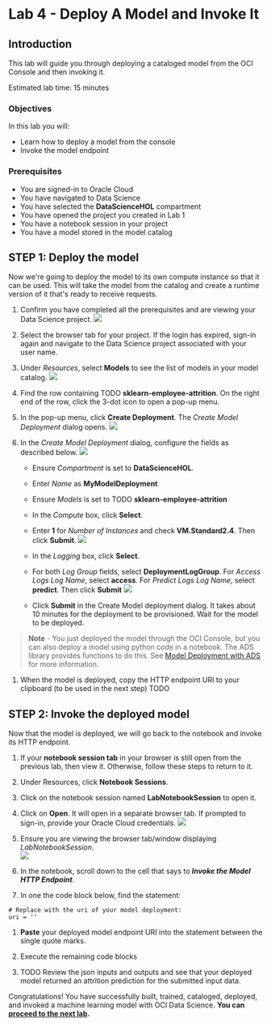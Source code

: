 # Lab 4 - Deploy A Model and Invoke It

## Introduction

This lab will guide you through deploying a cataloged model from the OCI Console and then invoking it.

Estimated lab time: 15 minutes

### Objectives
In this lab you will:
* Learn how to deploy a model from the console
* Invoke the model endpoint

### Prerequisites
* You are signed-in to Oracle Cloud
* You have navigated to Data Science
* You have selected the **DataScienceHOL** compartment
* You have opened the project you created in Lab 1
* You have a notebook session in your project
* You have a model stored in the model catalog

## **STEP 1:** Deploy the model
Now we're going to deploy the model to its own compute instance so that it can be used. This will take the model from the catalog and create a runtime version of it that's ready to receive requests.

1. Confirm you have completed all the prerequisites and are viewing your Data Science project.
    ![](images/ds-project-holuser.png)

1. Select the browser tab for your project. If the login has expired, sign-in again and navigate to the Data Science project associated with your user name.

1. Under *Resources*, select **Models** to see the list of models in your model catalog.
    ![](images/models.png)

1. Find the row containing TODO **sklearn-employee-attrition**. On the right end of the row, click the 3-dot icon to open a pop-up menu.

1. In the pop-up menu, click **Create Deployment**. The *Create Model Deployment* dialog opens.
    ![](images/project-create-deployment.png)

1. In the *Create Model Deployment* dialog, configure the fields as described below.
    ![](images/create-model-deployment.png)  
    - Ensure *Compartment* is set to **DataScienceHOL**.
    - Enter *Name* as **MyModelDeployment**
    - Ensure *Models* is set to TODO **sklearn-employee-attrition**
    - In the *Compute* box, click **Select**.
    - Enter **1** for *Number of Instances* and check **VM.Standard2.4**. Then click **Submit**.
    ![](images/model-deployment-select-compute.png)

    - In the *Logging* box, click **Select**.
    - For both *Log Group* fields, select **DeploymentLogGroup**. For *Access Logs Log Name*, select **access**. For *Predict Logs Log Name*, select **predict**. Then click **Submit**
      ![](images/model-deployment-select-logging.png)
    - Click **Submit** in the Create Model deployment dialog. It takes about 10 minutes for the deployment to be provisioned. Wait for the model to be deployed.

> **Note** - You just deployed the model through the OCI Console, but you can also deploy a model using python code in a notebook. The ADS library provides functions to do this. See [Model Deployment with ADS](https://docs.oracle.com/en-us/iaas/tools/ads-sdk/latest/user_guide/model_deployment/model_deployment.html) for more information.

1. When the model is deployed, copy the HTTP endpoint URI to your clipboard (to be used in the next step) TODO

## **STEP 2:** Invoke the deployed model
Now that the model is deployed, we will go back to the notebook and invoke its HTTP endpoint.

1. If your **notebook session tab** in your browser is still open from the previous lab, then view it. Otherwise, follow these steps to return to it.
  1. Under Resources, click **Notebook Sessions**.

  1. Click on the notebook session named **LabNotebookSession** to open it.

  1. Click on **Open**. It will open in a separate browser tab. If prompted to sign-in, provide your Oracle Cloud credentials.
  ![](images/ns-open.png)

1. Ensure you are viewing the browser tab/window displaying *LabNotebookSession*.  
![](images/notebook-session.png)

1. In the notebook, scroll down to the cell that says to ***Invoke the Model HTTP Endpoint***.

1. In one the code block below, find the statement:
~~~
# Replace with the uri of your model deployment:
uri = ''
~~~

1. **Paste** your deployed model endpoint URI into the statement between the single quote marks.

1. Execute the remaining code blocks

1. TODO Review the json inputs and outputs and see that your deployed model returned an attrition prediction for the submitted input data.

Congratulations! You have successfully built, trained, cataloged, deployed, and invoked a machine learning model with OCI Data Science. **You can [proceed to the next lab](#next).**

